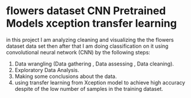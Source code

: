 # flowers dataset CNN Pretrained Models xception transfer learning
in this project I am analyzing cleaning and visualizing the the flowers dataset data set then after that I am doing classification on it using convolutional neural network (CNN) by the following steps:
1. Data wrangling (Data gathering , Data assessing , Data cleaning).
2. Exploratory Data Analysis.
3. Making some conclusions about the data.
4. using transfer learning from Xception model to achieve high accuracy despite of the low number of samples in the training dataset.

